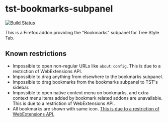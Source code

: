 # tst-bookmarks-subpanel

[![Build Status](https://travis-ci.org/piroor/tst-bookmarks-subpanel.svg?branch=master)](https://travis-ci.org/piroor/tst-bookmarks-subpanel)

This is a Firefox addon providing the "Bookmarks" subpanel for Tree Style Tab.

## Known restrictions

* Impossible to open non-regular URLs like `about:config`. This is due to a restriction of WebExtensions API.
* Impossible to drag anything from elsewhere to the bookmarks subpanel.
* Impossible to drag bookmarks from the bookmarks subpanel to TST's sidebar.
* Impossible to open native context menu on bookmarks, and extra context menu items added by bookmark related addons are unavailable. This is due to a restriction of WebExtensions API.
* All bookmarks are shown with same icon. [This is due to a restriction of WebExtensions API.](https://bugzilla.mozilla.org/show_bug.cgi?id=1315616 "Bug 1315616 - Give extensions access to cached favicon URLs")

